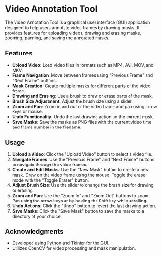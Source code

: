 # Video Annotation Tool

The Video Annotation Tool is a graphical user interface (GUI) application designed to help users annotate video frames by drawing masks. It provides features for uploading videos, drawing and erasing masks, zooming, panning, and saving the annotated masks.

## Features

- **Upload Video**: Load video files in formats such as MP4, AVI, MOV, and MKV.
- **Frame Navigation**: Move between frames using "Previous Frame" and "Next Frame" buttons.
- **Mask Creation**: Create multiple masks for different parts of the video frame.
- **Drawing and Erasing**: Use a brush to draw or erase parts of the mask.
- **Brush Size Adjustment**: Adjust the brush size using a slider.
- **Zoom and Pan**: Zoom in and out of the video frame and pan using arrow keys or mouse.
- **Undo Functionality**: Undo the last drawing action on the current mask.
- **Save Masks**: Save the masks as PNG files with the current video time and frame number in the filename.


## Usage

1. **Upload a Video**: Click the "Upload Video" button to select a video file.
2. **Navigate Frames**: Use the "Previous Frame" and "Next Frame" buttons to navigate through the video frames.
3. **Create and Edit Masks**: Use the "New Mask" button to create a new mask. Draw on the video frame using the mouse. Toggle the eraser mode with the "Toggle Eraser" button.
4. **Adjust Brush Size**: Use the slider to change the brush size for drawing or erasing.
5. **Zoom and Pan**: Use the "Zoom In" and "Zoom Out" buttons to zoom. Pan using the arrow keys or by holding the Shift key while scrolling.
6. **Undo Actions**: Click the "Undo" button to revert the last drawing action.
7. **Save Masks**: Click the "Save Mask" button to save the masks to a directory of your choice.



## Acknowledgments

- Developed using Python and Tkinter for the GUI.
- Utilizes OpenCV for video processing and mask manipulation.


